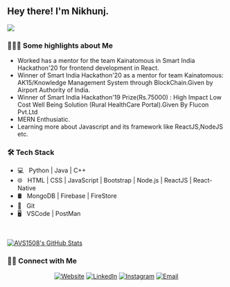 <h2> Hey there! I'm Nikhunj.</h2>
<img src="https://visitor-badge.glitch.me/badge?page_id=NikunjSaraf.NikunjSaraf"/>


<h3> 👨🏻‍💻 Some highlights about Me </h3>

-  Worked has a mentor for the team Kainatomous in Smart India Hackathon'20 for frontend development in React.
-  Winner of Smart India Hackathon'20 as a mentor for team Kainatomous: AK15/Knowledge Management System through BlockChain.Given by Airport Authority of India.
-  Winner of Smart India Hackathon'19 Prize(Rs.75000) : High Impact Low Cost Well Being Solution (Rural HealthCare Portal).Given By Flucon Pvt.Ltd
-  MERN Enthusiatic.
-  Learning more about Javascript and its framework like ReactJS,NodeJS etc.

<h3>🛠 Tech Stack</h3>

- 💻 &nbsp; Python | Java | C++ 
- 🌐 &nbsp; HTML | CSS | JavaScript | Bootstrap | Node.js | ReactJS | React-Native
- 🛢 &nbsp; MongoDB | Firebase | FireStore
- 🔧 &nbsp; Git 
- 🖥 &nbsp; VSCode | PostMan 

<br/>

[![AVS1508's GitHub Stats](https://github-readme-stats.vercel.app/api?username=NikunjSaraf&show_icons=true)](https://github.com/NikunjSaraf)


<h3> 🤝🏻 Connect with Me </h3>

<p align="center">
<a href="https://www.nikunjsaraf.github.io/Portfolio/"><img alt="Website" src="https://img.shields.io/badge/Website-www.nikunjsaraf.github.io/Portfolio/-blue?style=flat-square&logo=google-chrome"></a>
<a href="https://www.linkedin.com/in/nikunj1205/"><img alt="LinkedIn" src="https://img.shields.io/badge/LinkedIn-Nikunj%20Saraf-blue?style=flat-square&logo=linkedin"></a>
<a href="https://www.instagram.com/nikunj.codes/"><img alt="Instagram" src="https://img.shields.io/badge/Instagram-nikunj.codes-blue?style=flat-square&logo=instagram"></a>
<a href="mailto:nik.saraf1234@gmail.com"><img alt="Email" src="https://img.shields.io/badge/Email-nik.saraf1234@gmail.com-blue?style=flat-square&logo=gmail"></a>
</p>

